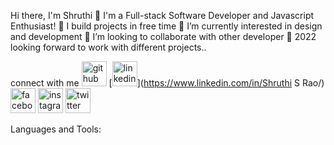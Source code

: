 Hi there, I'm Shruthi 👋
I'm a Full-stack Software Developer and Javascript Enthusiast!
🔭 I build projects in free time 
🌱 I’m currently interested in design and development
👯 I’m looking to collaborate with other developer
🥅 2022 looking forward to work with different projects..

connect with me
[<img src='https://cdn.jsdelivr.net/npm/simple-icons@3.0.1/icons/github.svg' alt='github' height='40'>](https://github.com/shruthisrao27)  [<img src='https://cdn.jsdelivr.net/npm/simple-icons@3.0.1/icons/linkedin.svg' alt='linkedin' height='40'>](https://www.linkedin.com/in/Shruthi S Rao/)  [<img src='https://cdn.jsdelivr.net/npm/simple-icons@3.0.1/icons/facebook.svg' alt='facebook' height='40'>](https://www.facebook.com/shruthisrao)  [<img src='https://cdn.jsdelivr.net/npm/simple-icons@3.0.1/icons/instagram.svg' alt='instagram' height='40'>](https://www.instagram.com/radha_krishnajune/)  [<img src='https://cdn.jsdelivr.net/npm/simple-icons@3.0.1/icons/twitter.svg' alt='twitter' height='40'>](https://twitter.com/shruthisrao)  


Languages and Tools:





